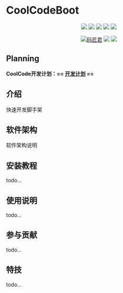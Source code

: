 # CoolCodeBoot


<p align="center">
<a href="https://gitee.com/cool_studio/cool-code" target="_blank"><img src="https://img.shields.io/badge/version-v1.0.0-brightgreen.svg"></a>
<img src="https://img.shields.io/badge/JDK-21-important.svg?logo=openjdk&logoColor=white">
<img src="https://img.shields.io/badge/SpringBoot-3.2.3-blue.svg?logo=springboot">
<a href="https://www.jetbrains.com/?from=cool-code" target="_blank"><img src="https://img.shields.io/badge/IntelliJ%20IDEA-提供支持-blue.svg?logo=intellijidea"></a>
<a href="https://www.oscs1024.com/project/xgblack/CoolCode" target="_blank"><img src="https://www.oscs1024.com/platform/badge/xgblack/CoolCode.svg?size=small"></a>
</p>
<p align="center">
<a href="https://www.xgblack.cn" target="_blank"><img src="https://img.shields.io/badge/Author-xgblack-orange" alt="码匠君"></a>
<a href="https://gitee.com/cool_studio/cool-code" target="_blank"><img src="https://gitee.com/cool_studio/cool-code/badge/star.svg?theme=dark"></a>
<a href="https://github.com/xgblack/CoolCode" target="_blank"><img src="https://img.shields.io/github/stars/xgblack/CoolCode.svg?style=social"></a>
</p>

## Planning

**CoolCode开发计划：== [开发计划](https://flowus.cn/xgblack/share/043ae88d-9444-4aa0-bf90-dcf0806e82f7) ==**

## 介绍
快速开发脚手架

## 软件架构
软件架构说明 


## 安装教程
todo...

## 使用说明

todo...

## 参与贡献

todo...


## 特技

todo...
